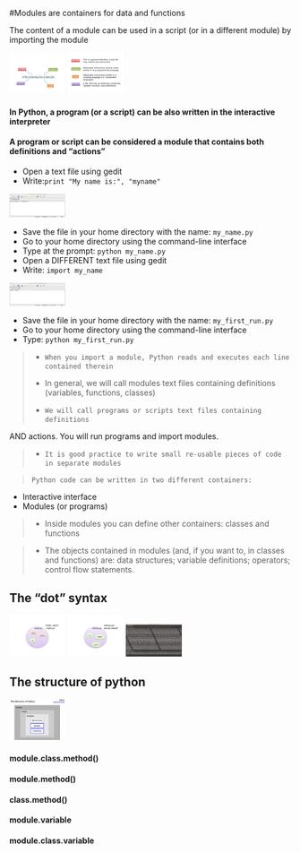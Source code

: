 #Modules are containers for data and functions

The content of a module can be used in a script (or in a different module) by importing the module

<img src="../../img/pm1.png" alt="slot" style="width: 100px;"/>


<img src="../../img/pm2.png" alt="slot" style="width: 100px;"/>


#### In Python, a program (or a script) can be also written in the interactive interpreter



#### A program or script can be considered a module that contains both definitions and “actions”

-   Open a text file using gedit
-   Write:`print "My name is:", "myname"`

<img src="../../img/pm3.png" alt="slot" style="width: 100px;"/>

-   Save the file in your home directory with the name: `my_name.py`
-   Go to your home directory using the command-line interface
-   Type at the prompt: `python my_name.py`
-   Open a DIFFERENT text file using gedit
-   Write: `import my_name`

<img src="../../img/pm4.png" alt="slot" style="width: 100px;"/>

-   Save the file in your home directory with the name: `my_first_run.py`
-    Go to your home directory using the command-line interface
-    Type: `python my_first_run.py`


>-     When you import a module, Python reads and executes each line contained therein
>
>-   In general, we will call modules text files containing definitions (variables, functions, classes)
>
>-     We will call programs or scripts text files containing definitions
AND actions. You will run programs and import modules.
>-     It is good practice to write small re-usable pieces of code in separate modules

>     Python code can be written in two different containers:
- Interactive interface
- Modules (or programs)
> -    Inside modules you can define other containers: classes and functions

>-    The objects contained in modules (and, if you want to, in classes
and functions) are: data structures; variable definitions;
operators; control flow statements.


## The “dot” syntax

<img src="../../img/pm5.png" alt="slot" style="width: 100px;"/>

<img src="../../img/pm6.png" alt="slot" style="width: 100px;"/>

<img src="../../img/pm7.png" alt="slot" style="width: 100px;"/>

## The structure of python
<img src="../../img/pm8.png" alt="slot" style="width: 100px;"/>


#### module.class.method()
#### module.method()
#### class.method()
#### module.variable
#### module.class.variable
